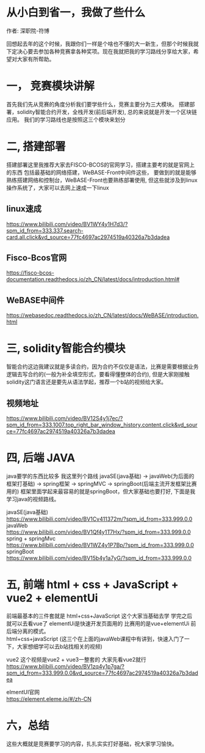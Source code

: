 # 从小白到省一，我做了些什么
作者: 深职院-符博

回想起去年的这个时候，我跟你们一样是个啥也不懂的大一新生，但那个时候我就下定决心要去参加各种竞赛拿各种奖项。现在我就把我的学习路线分享给大家，希望对大家有所帮助。

# 一， 竞赛模块讲解
首先我们先从竞赛的角度分析我们要学些什么，竞赛主要分为三大模块。 搭建部署，solidity智能合约开发，全栈开发(前后端开发), 总的来说就是开发一个区块链应用。 我们的学习路线也是按照这三个模块来划分

# 二, 搭建部署
搭建部署这里我推荐大家去FISCO-BCOS的官网学习，搭建主要考的就是官网上的东西 包括最基础的网络搭建，WeBASE-Front中间件这些， 要做到的就是能够熟练搭建网络和控制台，WeBASE-Front也要熟练部署使用, 但这些就涉及到linux操作系统了，大家可以去网上速成一下linux<br>

## linux速成<br>
https://www.bilibili.com/video/BV1WY4y1H7d3/?spm_id_from=333.337.search-card.all.click&vd_source=77fc4697ac2974519a40326a7b3dadea<br>

## Fisco-Bcos官网<br>
https://fisco-bcos-documentation.readthedocs.io/zh_CN/latest/docs/introduction.html#<br>
## WeBASE中间件<br>
https://webasedoc.readthedocs.io/zh_CN/latest/docs/WeBASE/introduction.html

# 三, solidity智能合约模块
智能合约这边我建议就是多读合约，因为合约不仅仅是语法，比赛是需要根据业务逻辑去写合约的(一般为补全填空形式，要看得懂整体的合约), 但是大家刚接触solidity这门语言还是要先从语法学起，推荐一个b站的视频给大家。<br>
## 视频地址
https://www.bilibili.com/video/BV12S4y1j7ec/?spm_id_from=333.1007.top_right_bar_window_history.content.click&vd_source=77fc4697ac2974519a40326a7b3dadea

# 四, 后端 JAVA
java要学的东西比较多 我这里列个路线 javaSE(java基础) -> javaWeb(为后面的框架打基础) -> spring框架 -> springMVC -> springBoot(后端主流开发框架比赛用的) 框架里面学起来最容易的就是springBoot，但大家基础也要打好, 下面是我学习java的视频路线。

javaSE(java基础)<br>
https://www.bilibili.com/video/BV1Cv411372m/?spm_id_from=333.999.0.0<br>
javaWeb<br>
https://www.bilibili.com/video/BV1Qf4y1T7Hx/?spm_id_from=333.999.0.0<br>
spring + springMvc<br>
https://www.bilibili.com/video/BV1WZ4y1P7Bp/?spm_id_from=333.999.0.0<br>
springBoot<br>
https://www.bilibili.com/video/BV15b4y1a7yG/?spm_id_from=333.999.0.0

# 五, 前端 html + css + JavaScript + vue2 + elementUi
前端最基本的三件套就是 html+css+JavaScript 这个大家当基础去学 学完之后 就可以去看vue了 elementUi是快速开发页面用的 比赛用的是vue+elementUi 前后端分离的模式。<br>
html+css+javaScript (这三个在上面的javaWeb课程中有讲到，快速入门了一下，大家想细学可以去b站找相关的视频)<br>

vue2 这个视频是vue2 + vue3一整套的 大家先看vue2就行<br>
https://www.bilibili.com/video/BV1zq4y1p7ga/?spm_id_from=333.999.0.0&vd_source=77fc4697ac2974519a40326a7b3dadea <br>

elmentUI官网<br>
https://element.eleme.io/#/zh-CN<br>

# 六，总结
这些大概就是竞赛要学习的内容，扎扎实实打好基础，祝大家学习愉快。
